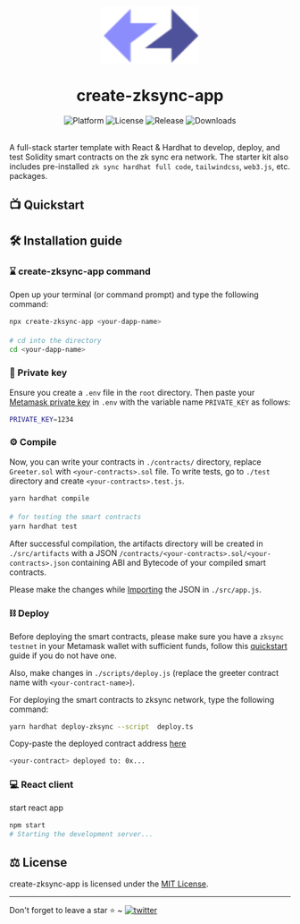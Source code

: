<p align="center">
    <img align="center" src="./src/logo.svg" width="175"></img>
</p>

<h1 align="center">create-zksync-app</h1>

<div align="center">
    <img src="https://img.shields.io/badge/platform-zksync-blue.svg?style=flat-square" alt="Platform">
    <img src="https://img.shields.io/github/license/sambitsargam/create-zksync-app?color=orange&style=flat-square" alt="License">
    <img src="https://img.shields.io/github/v/release/sambitsargam/create-zksync-app?color=blue&style=flat-square" alt="Release">
    <img src="https://img.shields.io/npm/dw/create-zksync-app?style=flat-square" alt="Downloads">
</div><br>

A full-stack starter template with React & Hardhat to develop, deploy, and test Solidity smart contracts on the zk sync era network. The starter kit also includes pre-installed `zk sync hardhat full code`, `tailwindcss`, `web3.js`, etc. packages.

## 📺 Quickstart

<div align="center">
</div>

## 🛠️ Installation guide

### ⌛️ create-zksync-app command

Open up your terminal (or command prompt) and type the following command:

```sh
npx create-zksync-app <your-dapp-name>

# cd into the directory
cd <your-dapp-name>
```

### 🔑 Private key

Ensure you create a `.env` file in the `root` directory. Then paste your [Metamask private key](https://metamask.zendesk.com/hc/en-us/articles/360015289632-How-to-export-an-account-s-private-key) in `.env` with the variable name `PRIVATE_KEY` as follows:

```sh
PRIVATE_KEY=1234
```

### ⚙️ Compile

Now, you can write your contracts in `./contracts/` directory, replace `Greeter.sol` with `<your-contracts>.sol` file. To write tests, go to `./test` directory and create `<your-contracts>.test.js`.

```sh
yarn hardhat compile

# for testing the smart contracts
yarn hardhat test
```

After successful compilation, the artifacts directory will be created in `./src/artifacts` with a JSON `/contracts/<your-contracts>.sol/<your-contracts>.json` containing ABI and Bytecode of your compiled smart contracts.

Please make the changes while [Importing](https://github.com/sambitsargam/create-zksync-app/blob/main/src/App.js#L8) the JSON in `./src/app.js`.

### ⛓️ Deploy

Before deploying the smart contracts, please make sure you have a `zksync testnet` in your Metamask wallet with sufficient funds, follow this [quickstart](https://era.zksync.io/docs/) guide if you do not have one.

Also, make changes in `./scripts/deploy.js` (replace the greeter contract name with `<your-contract-name>`).

For deploying the smart contracts to zksync network, type the following command:

```sh
yarn hardhat deploy-zksync --script  deploy.ts
```

Copy-paste the deployed contract address [here](https://github.com/sambitsargam/create-zksync-app/blob/main/src/App.js#L31)

```sh
<your-contract> deployed to: 0x...
```

### 💻 React client

start react app

```sh
npm start
# Starting the development server...
```


## ⚖️ License

create-zksync-app is licensed under the [MIT License](https://github.com/sambitsargam/create-zksync-app/blob/main/LICENSE).

<hr>
Don't forget to leave a star ⭐️ ~ <a href="https://twitter.com/sambitsargam" target="_blank"><img src="https://img.shields.io/twitter/follow/sambitsargam?style=social" alt="twitter" /></a>
